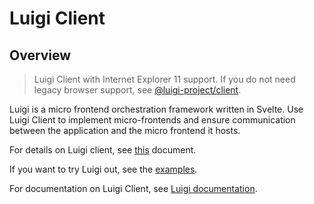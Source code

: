 # Luigi Client

## Overview

> Luigi Client with Internet Explorer 11 support. If you do not need legacy browser support, see [@luigi-project/client](https://www.npmjs.com/package/@luigi-project/client).

Luigi is a micro frontend orchestration framework written in Svelte. Use Luigi Client to implement micro-frontends and ensure communication between the application and the micro frontend it hosts. 

For details on Luigi client, see [this](https://github.com/SAP/luigi/tree/master/client) document.

If you want to try Luigi out, see the [examples](https://github.com/SAP/luigi/tree/master/core/examples).

For documentation on Luigi Client, see [Luigi documentation](https://docs.luigi-project.io/docs/luigi-client-setup).

